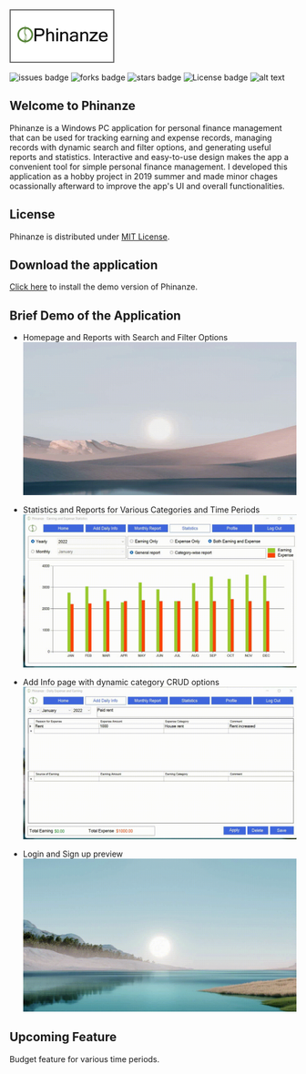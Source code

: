 <html>
<img src="Phinanze/Resources/PhinanzeLogo.png" width=180 height=90 style="border: 2px solid dimgray"/>
</html>

![issues badge](https://img.shields.io/github/issues/rezaSaker/MyCost.svg)       ![forks badge](https://img.shields.io/github/forks/rezaSaker/MyCost.svg)  ![stars badge](https://img.shields.io/github/stars/rezaSaker/MyCost.svg)  ![License badge](https://img.shields.io/github/license/rezaSaker/mycost)   ![alt text](https://img.shields.io/badge/Version-1.1.1.5-green.svg)
## Welcome to Phinanze
Phinanze is a Windows PC application for personal finance management that can be used for tracking earning and expense records, managing records with dynamic search and filter options, and generating useful reports and statistics. Interactive and easy-to-use design makes the app a convenient tool for simple personal finance management. I developed this application as a hobby project in 2019 summer and made minor chages ocassionally afterward to improve the app's UI and overall functionalities.

## License
Phinanze is distributed under [MIT License](https://github.com/rezaSaker/Phinanze/blob/master/LICENSE).

## Download the application 
[Click here](https://rezasaker.com/rezasdev/phinanze/) to install the demo version of Phinanze.

## Brief Demo of the Application
 - Homepage and Reports with Search and Filter Options
![Demo 1](Phinanze/Resources/rec1.gif)

 - Statistics and Reports for Various Categories and Time Periods
![Demo 2](Phinanze/Resources/rec2.gif)

 - Add Info page with dynamic category CRUD options
![Demo 3](Phinanze/Resources/rec3.gif)

 - Login and Sign up preview
![Demo 4](Phinanze/Resources/rec4.gif)

## Upcoming Feature
Budget feature for various time periods. 
